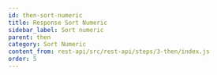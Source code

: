 ```yaml
---
id: then-sort-numeric
title: Response Sort Numeric
sidebar_label: Sort numeric
parent: then
category: Sort Numeric
content_from: rest-api/src/rest-api/steps/3-then/index.js
order: 5
---
```



